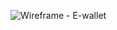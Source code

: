 ![Wireframe - E-wallet](https://github.com/user-attachments/assets/14e1db54-745d-478c-9e60-1140e31cc2ac)
